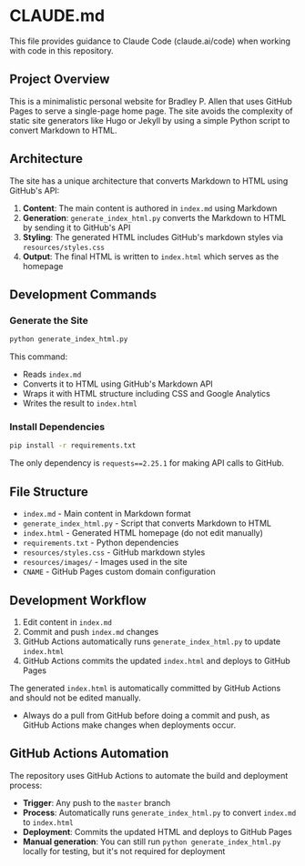 # CLAUDE.md

This file provides guidance to Claude Code (claude.ai/code) when working with code in this repository.

## Project Overview

This is a minimalistic personal website for Bradley P. Allen that uses GitHub Pages to serve a single-page home page. The site avoids the complexity of static site generators like Hugo or Jekyll by using a simple Python script to convert Markdown to HTML.

## Architecture

The site has a unique architecture that converts Markdown to HTML using GitHub's API:

1. **Content**: The main content is authored in `index.md` using Markdown
2. **Generation**: `generate_index_html.py` converts the Markdown to HTML by sending it to GitHub's API
3. **Styling**: The generated HTML includes GitHub's markdown styles via `resources/styles.css`
4. **Output**: The final HTML is written to `index.html` which serves as the homepage

## Development Commands

### Generate the Site
```bash
python generate_index_html.py
```
This command:
- Reads `index.md` 
- Converts it to HTML using GitHub's Markdown API
- Wraps it with HTML structure including CSS and Google Analytics
- Writes the result to `index.html`

### Install Dependencies
```bash
pip install -r requirements.txt
```
The only dependency is `requests==2.25.1` for making API calls to GitHub.

## File Structure

- `index.md` - Main content in Markdown format
- `generate_index_html.py` - Script that converts Markdown to HTML
- `index.html` - Generated HTML homepage (do not edit manually)
- `requirements.txt` - Python dependencies
- `resources/styles.css` - GitHub markdown styles
- `resources/images/` - Images used in the site
- `CNAME` - GitHub Pages custom domain configuration

## Development Workflow

1. Edit content in `index.md`
2. Commit and push `index.md` changes
3. GitHub Actions automatically runs `generate_index_html.py` to update `index.html`
4. GitHub Actions commits the updated `index.html` and deploys to GitHub Pages

The generated `index.html` is automatically committed by GitHub Actions and should not be edited manually.
- Always do a pull from GitHub before doing a commit and push, as GitHub Actions make changes when deployments occur.

## GitHub Actions Automation

The repository uses GitHub Actions to automate the build and deployment process:

- **Trigger**: Any push to the `master` branch
- **Process**: Automatically runs `generate_index_html.py` to convert `index.md` to `index.html`
- **Deployment**: Commits the updated HTML and deploys to GitHub Pages
- **Manual generation**: You can still run `python generate_index_html.py` locally for testing, but it's not required for deployment